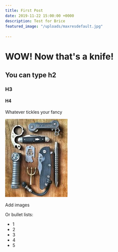```yaml
---
title: First Post
date: 2019-11-22 15:00:00 +0000
description: Test for Brice
featured_image: "/uploads/maxresdefault.jpg"

---
```

# WOW! Now that's a knife!

## You can type h2

### H3

#### H4

Whatever tickles your fancy

![](/uploads/download.jpg)

Add images

Or bullet lists:

* 1
* 2
* 3
* 4
* 5